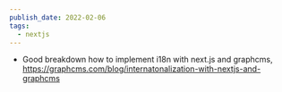 ```yaml
---
publish_date: 2022-02-06
tags:
  - nextjs
---
```

- Good breakdown how to implement i18n with next.js and graphcms, https://graphcms.com/blog/internatonalization-with-nextjs-and-graphcms
